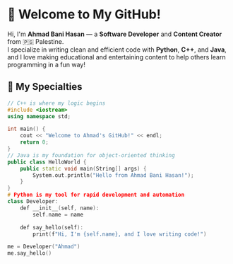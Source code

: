 # 👋 Welcome to My GitHub!

Hi, I'm **Ahmad Bani Hasan** — a **Software Developer** and **Content Creator** from 🇵🇸 Palestine.  
I specialize in writing clean and efficient code with **Python**, **C++**, and **Java**, and I love making educational and entertaining content to help others learn programming in a fun way!


## 🧠 My Specialties

```cpp
// C++ is where my logic begins
#include <iostream>
using namespace std;

int main() {
    cout << "Welcome to Ahmad's GitHub!" << endl;
    return 0;
}
// Java is my foundation for object-oriented thinking
public class HelloWorld {
    public static void main(String[] args) {
        System.out.println("Hello from Ahmad Bani Hasan!");
    }
}
# Python is my tool for rapid development and automation
class Developer:
    def __init__(self, name):
        self.name = name

    def say_hello(self):
        print(f"Hi, I'm {self.name}, and I love writing code!")

me = Developer("Ahmad")
me.say_hello()
